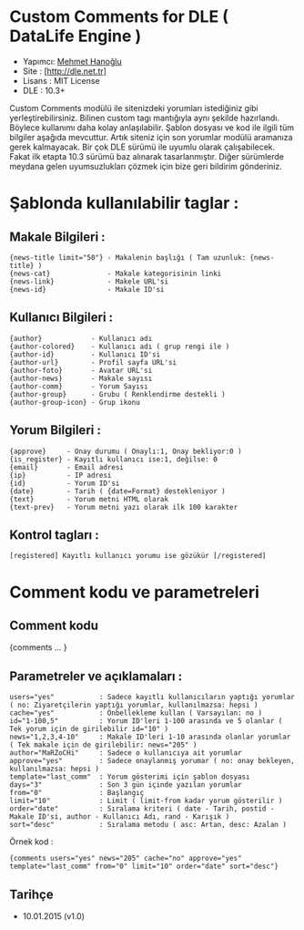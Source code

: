 Custom Comments for DLE ( DataLife Engine )
===

* Yapımcı: [Mehmet Hanoğlu]
* Site   : [http://dle.net.tr]
* Lisans : MIT License
* DLE    : 10.3+

Custom Comments modülü ile sitenizdeki yorumları istediğiniz gibi yerleştirebilirsiniz. Bilinen custom tagı mantığıyla aynı şekilde hazırlandı.
Böylece kullanımı daha kolay anlaşılabilir. Şablon dosyası ve kod ile ilgili tüm bilgiler aşağıda mevcuttur.
Artık siteniz için son yorumlar modülü aramanıza gerek kalmayacak. Bir çok DLE sürümü ile uyumlu olarak çalışabilecek. Fakat ilk etapta 10.3 sürümü baz alınarak tasarlanmıştır.
Diğer sürümlerde meydana gelen uyumsuzlukları çözmek için bize geri bildirim gönderiniz.


Şablonda kullanılabilir taglar :
===
Makale Bilgileri :
---
~~~
{news-title limit="50"} - Makalenin başlığı ( Tam uzunluk: {news-title} )
{news-cat}              - Makale kategorisinin linki
{news-link}             - Makele URL'si
{news-id}               - Makale ID'si
~~~

Kullanıcı Bilgileri :
---
~~~
{author}            - Kullanıcı adı
{author-colored}    - Kullanıcı adı ( grup rengi ile )
{author-id}         - Kullanıcı ID'si
{author-url}        - Profil sayfa URL'si
{author-foto}       - Avatar URL'si
{author-news}       - Makale sayısı
{author-comm}       - Yorum Sayısı
{author-group}      - Grubu ( Renklendirme destekli )
{author-group-icon} - Grup ikonu
~~~

Yorum Bilgileri :
---
~~~
{approve}     - Onay durumu ( Onaylı:1, Onay bekliyor:0 )
{is_register} - Kayıtlı kullanıcı ise:1, değilse: 0
{email}       - Email adresi
{ip}          - IP adresi
{id}          - Yorum ID'si
{date}        - Tarih ( {date=Format} destekleniyor )
{text}        - Yorum metni HTML olarak
{text-prev}   - Yorum metni yazı olarak ilk 100 karakter
~~~
Kontrol tagları :
---
~~~
[registered] Kayıtlı kullanıcı yorumu ise gözükür [/registered]
~~~

Comment kodu ve parametreleri
===
Comment kodu 
---
{comments ... }

Parametreler ve açıklamaları :
---
~~~
users="yes"           : Sadece kayıtlı kullanıcıların yaptığı yorumlar ( no: Ziyaretçilerin yaptığı yorumlar, kullanılmazsa: hepsi )
cache="yes"           : Önbellekleme kullan ( Varsayılan: no )
id="1-100,5"          : Yorum ID'leri 1-100 arasında ve 5 olanlar ( Tek yorum için de girilebilir id="10" )
news="1,2,3,4-10"     : Makale ID'leri 1-10 arasında olanlar yorumlar ( Tek makale için de girilebilir: news="205" )
author="MaRZoCHi"     : Sadece o kullanıcıya ait yorumlar
approve="yes"         : Sadece onaylanmış yorumar ( no: onay bekleyen, kullanılmazsa: hepsi )
template="last_comm"  : Yorum gösterimi için şablon dosyası
days="3"			  : Son 3 gün içinde yazılan yorumlar
from="0"              : Başlangıç
limit="10"            : Limit ( limit-from kadar yorum gösterilir )
order="date"          : Sıralama kriteri ( date - Tarih, postid - Makale ID'si, author - Kullanıcı Adı, rand - Karışık )
sort="desc"			  : Sıralama metodu ( asc: Artan, desc: Azalan )
~~~

Örnek kod :
~~~
{comments users="yes" news="205" cache="no" approve="yes" template="last_comm" from="0" limit="10" order="date" sort="desc"}
~~~

Tarihçe
-----------------------
* 10.01.2015 (v1.0)

[Mehmet Hanoğlu]:https://github.com/marzochi
[http://dle.net.tr]:http://dle.net.tr

